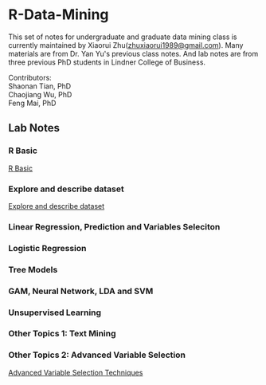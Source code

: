 # R-Data-Mining

This set of notes for undergraduate and graduate data mining class is currently maintained by Xiaorui Zhu(zhuxiaorui1989@gmail.com). Many materials are from Dr. Yan Yu's previous class notes. And lab notes are from three previous PhD students in Lindner College of Business.  

Contributors:  
Shaonan Tian, PhD  
Chaojiang Wu, PhD  
Feng Mai, PhD

## Lab Notes

### R Basic

[R Basic](lecture/1_R_Basic.html)

### Explore and describe dataset

[Explore and describe dataset](lecture/2_ExploratoryAnalyses.html)

### Linear Regression, Prediction and Variables Seleciton

### Logistic Regression

### Tree Models

### GAM, Neural Network, LDA and SVM

### Unsupervised Learning

### Other Topics 1: Text Mining

### Other Topics 2: Advanced Variable Selection

[Advanced Variable Selection Techniques](VS.html)

